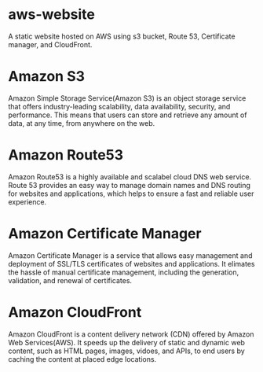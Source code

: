 # aws-website
A static website hosted on AWS using s3 bucket, Route 53, Certificate manager, and CloudFront.

# Amazon S3
Amazon Simple Storage Service(Amazon S3) is an object storage service that offers industry-leading scalability, data availability, security, and performance. This means that users can store and retrieve any amount of data, at any time, from anywhere on the web.

# Amazon Route53
Amazon Route53 is a highly available and scalabel cloud DNS web service. Route 53 provides an easy way to manage domain names and DNS routing for websites and applications, which helps to ensure a fast and reliable user experience.

# Amazon Certificate Manager
Amazon Certificate Manager is a service that allows easy management and deployment of SSL/TLS certificates of websites and applications. It elimates the hassle of manual certificate management, including the generation, validation, and renewal of certificates. 

# Amazon CloudFront
Amazon CloudFront is a content delivery network (CDN) offered by Amazon Web Services(AWS). It speeds up the delivery of static and dynamic web content, such as HTML pages, images, vidoes, and APIs, to end users by caching the content at placed edge locations. 
